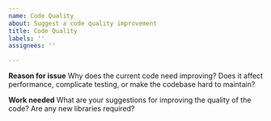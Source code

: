 ```yaml
---
name: Code Quality
about: Suggest a code quality improvement
title: Code Quality
labels: ''
assignees: ''

---
```


**Reason for issue**
Why does the current code need improving?  Does it affect performance, complicate testing, or make the codebase hard to maintain?

**Work needed**
What are your suggestions for improving the quality of the code?  Are any new libraries required?
